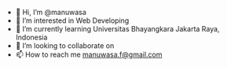 - 👋 Hi, I’m @manuwasa
- 👀 I’m interested in Web Developing
- 🌱 I’m currently learning Universitas Bhayangkara Jakarta Raya, Indonesia
- 💞️ I’m looking to collaborate on 
- 📫 How to reach me manuwasa.f@gmail.com

<!---
manuwasa/manuwasa is a ✨ special ✨ repository because its `README.md` (this file) appears on your GitHub profile.
You can click the Preview link to take a look at your changes.
--->
